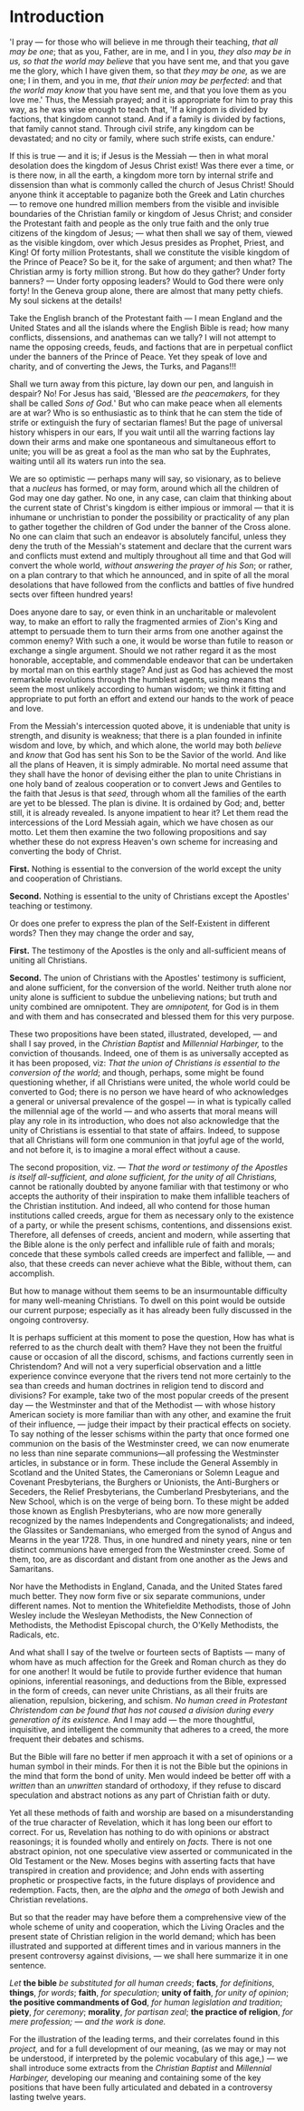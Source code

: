 # Introduction

'I pray — for those who will believe in me through their teaching, *that all may be one*; that as you, Father, are in me, and I in you, *they also may be in us, so that the world may believe* that you have sent me, and that you gave me the glory, which I have given them, so that *they may be one,* as we are one; I in them, and you in me, *that their union may be perfected*: and that *the world may know* that you have sent me, and that you love them as you love me.' Thus, the Messiah prayed; and it is appropriate for him to pray this way, as he was wise enough to teach that, 'If a kingdom is divided by factions, that kingdom cannot stand. And if a family is divided by factions, that family cannot stand. Through civil strife, any kingdom can be devastated; and no city or family, where such strife exists, can endure.'

If this is true — and it is; if Jesus is the Messiah — then in what moral desolation does the kingdom of Jesus Christ exist! Was there ever a time, or is there now, in all the earth, a kingdom more torn by internal strife and dissension than what is commonly called the church of Jesus Christ! Should anyone think it acceptable to paganize both the Greek and Latin churches — to remove one hundred million members from the visible and invisible boundaries of the Christian family or kingdom of Jesus Christ; and consider the Protestant faith and people as the only true faith and the only true citizens of the kingdom of Jesus; — what then shall we say of them, viewed as the visible kingdom, over which Jesus presides as Prophet, Priest, and King! Of forty million Protestants, shall we constitute the visible kingdom of the Prince of Peace? So be it, for the sake of argument; and then what? The Christian army is forty million strong. But how do they gather? Under forty banners? — Under forty opposing leaders? Would to God there were only forty! In the Geneva group alone, there are almost that many petty chiefs. My soul sickens at the details!

Take the English branch of the Protestant faith — I mean England and the United States and all the islands where the English Bible is read; how many conflicts, dissensions, and anathemas can we tally? I will not attempt to name the opposing creeds, feuds, and factions that are in perpetual conflict under the banners of the Prince of Peace. Yet they speak of love and charity, and of converting the Jews, the Turks, and Pagans!!!

Shall we turn away from this picture, lay down our pen, and languish in despair? No! For Jesus has said, 'Blessed are *the peacemakers,* for they shall be called *Sons of God.*' But who can make peace when all elements are at war? Who is so enthusiastic as to think that he can stem the tide of strife or extinguish the fury of sectarian flames! But the page of universal history whispers in our ears, If you wait until all the warring factions lay down their arms and make one spontaneous and simultaneous effort to unite; you will be as great a fool as the man who sat by the Euphrates, waiting until all its waters run into the sea.

We are so optimistic — perhaps many will say, so visionary, as to believe that a *nucleus* has formed, or may form, around which all the children of God may one day gather. No one, in any case, can claim that thinking about the current state of Christ's kingdom is either impious or immoral — that it is inhumane or unchristian to ponder the possibility or practicality of any plan to gather together the children of God under the banner of the Cross alone. No one can claim that such an endeavor is absolutely fanciful, unless they deny the truth of the Messiah's statement and declare that the current wars and conflicts must extend and multiply throughout all time and that God will convert the whole world, *without answering the prayer of his Son*; or rather, on a plan contrary to that which he announced, and in spite of all the moral desolations that have followed from the conflicts and battles of five hundred sects over fifteen hundred years!

Does anyone dare to say, or even think in an uncharitable or malevolent way, to make an effort to rally the fragmented armies of Zion's King and attempt to persuade them to turn their arms from one another against the common enemy? With such a one, it would be worse than futile to reason or exchange a single argument. Should we not rather regard it as the most honorable, acceptable, and commendable endeavor that can be undertaken by mortal man on this earthly stage? And just as God has achieved the most remarkable revolutions through the humblest agents, using means that seem the most unlikely according to human wisdom; we think it fitting and appropriate to put forth an effort and extend our hands to the work of peace and love.

From the Messiah's intercession quoted above, it is undeniable that unity is strength, and disunity is weakness; that there is a plan founded in infinite wisdom and love, by which, and which alone, the world may both *believe* and *know* that God has sent his Son to be the Savior of the world. And like all the plans of Heaven, it is simply admirable. No mortal need assume that they shall have the honor of devising either the plan to unite Christians in one holy band of zealous cooperation or to convert Jews and Gentiles to the faith that Jesus is that *seed,* through whom all the families of the earth are yet to be blessed. The plan is divine. It is ordained by God; and, better still, it is already revealed. Is anyone impatient to hear it? Let them read the intercessions of the Lord Messiah again, which we have chosen as our motto. Let them then examine the two following propositions and say whether these do not express Heaven's own scheme for increasing and converting the body of Christ.

**First.** Nothing is essential to the conversion of the world except the unity and cooperation of Christians.

**Second.** Nothing is essential to the unity of Christians except the Apostles' teaching or testimony.

Or does one prefer to express the plan of the Self-Existent in different words? Then they may change the order and say,

**First.** The testimony of the Apostles is the only and all-sufficient means of uniting all Christians.

**Second.** The union of Christians with the Apostles' testimony is sufficient, and alone sufficient, for the conversion of the world. Neither truth alone nor unity alone is sufficient to subdue the unbelieving nations; but truth and unity combined are omnipotent. They are *omnipotent,* for God is in them and with them and has consecrated and blessed them for this very purpose.

These two propositions have been stated, illustrated, developed, — and shall I say proved, in the *Christian Baptist* and *Millennial Harbinger,* to the conviction of thousands. Indeed, one of them is as universally accepted as it has been proposed, viz: *That the union of Christians is essential* *to the conversion of the world*; and though, perhaps, some might be found questioning whether, if all Christians were united, the whole world could be converted to God; there is no person we have heard of who acknowledges a general or universal prevalence of the gospel — in what is typically called the millennial age of the world — and who asserts that moral means will play any role in its introduction, who does not also acknowledge that the unity of Christians is essential to that state of affairs. Indeed, to suppose that all Christians will form one communion in that joyful age of the world, and not before it, is to imagine a moral effect without a cause.

The second proposition, viz. — *That the word or testimony of the Apostles is itself all-sufficient, and alone sufficient, for the unity of all Christians,* cannot be rationally doubted by anyone familiar with that testimony or who accepts the authority of their inspiration to make them infallible teachers of the Christian institution. And indeed, all who contend for those human institutions called creeds, argue for them as necessary only to the existence of a party, or while the present schisms, contentions, and dissensions exist. Therefore, all defenses of creeds, ancient and modern, while asserting that the Bible alone is the only perfect and infallible rule of faith and morals; concede that these symbols called creeds are imperfect and fallible, — and also, that these creeds can never achieve what the Bible, without them, can accomplish.

But how to manage without them seems to be an insurmountable difficulty for many well-meaning Christians. To dwell on this point would be outside our current purpose; especially as it has already been fully discussed in the ongoing controversy.

It is perhaps sufficient at this moment to pose the question, How has what is referred to as the church dealt with them? Have they not been the fruitful cause or occasion of all the discord, schisms, and factions currently seen in Christendom? And will not a very superficial observation and a little experience convince everyone that the rivers tend not more certainly to the sea than creeds and human doctrines in religion tend to discord and divisions? For example, take two of the most popular creeds of the present day — the Westminster and that of the Methodist — with whose history American society is more familiar than with any other, and examine the fruit of their influence, — judge their impact by their practical effects on society. To say nothing of the lesser schisms within the party that once formed one communion on the basis of the Westminster creed, we can now enumerate no less than nine separate communions—all professing the Westminster articles, in substance or in form. These include the General Assembly in Scotland and the United States, the Cameronians or Solemn League and Covenant Presbyterians, the Burghers or Unionists, the Anti-Burghers or Seceders, the Relief Presbyterians, the Cumberland Presbyterians, and the New School, which is on the verge of being born. To these might be added those known as English Presbyterians, who are now more generally recognized by the names Independents and Congregationalists; and indeed, the Glassites or Sandemanians, who emerged from the synod of Angus and Mearns in the year 1728. Thus, in one hundred and ninety years, nine or ten distinct communions have emerged from the Westminster creed. Some of them, too, are as discordant and distant from one another as the Jews and Samaritans.

Nor have the Methodists in England, Canada, and the United States fared much better. They now form five or six separate communions, under different names. Not to mention the Whitefieldite Methodists, those of John Wesley include the Wesleyan Methodists, the New Connection of Methodists, the Methodist Episcopal church, the O'Kelly Methodists, the Radicals, etc.

And what shall I say of the twelve or fourteen sects of Baptists — many of whom have as much affection for the Greek and Roman church as they do for one another! It would be futile to provide further evidence that human opinions, inferential reasonings, and deductions from the Bible, expressed in the form of creeds, can never unite Christians, as all their fruits are alienation, repulsion, bickering, and schism. *No human creed in Protestant Christendom can be found that has not caused a division during every generation of its existence.* And I may add — the more thoughtful, inquisitive, and intelligent the community that adheres to a creed, the more frequent their debates and schisms.

But the Bible will fare no better if men approach it with a set of opinions or a human symbol in their minds. For then it is not the Bible but the opinions in the mind that form the bond of unity. Men would indeed be better off with a *written* than an *unwritten* standard of orthodoxy, if they refuse to discard speculation and abstract notions as any part of Christian faith or duty.

Yet all these methods of faith and worship are based on a misunderstanding of the true character of Revelation, which it has long been our effort to correct. For us, Revelation has nothing to do with opinions or abstract reasonings; it is founded wholly and entirely on *facts.* There is not one abstract opinion, not one speculative view asserted or communicated in the Old Testament or the New. Moses begins with asserting facts that have transpired in creation and providence; and John ends with asserting prophetic or prospective facts, in the future displays of providence and redemption. Facts, then, are the *alpha* and the *omega* of both Jewish and Christian revelations.

But so that the reader may have before them a comprehensive view of the whole scheme of unity and cooperation, which the Living Oracles and the present state of Christian religion in the world demand; which has been illustrated and supported at different times and in various manners in the present controversy against divisions, — we shall here summarize it in one sentence.

*Let* **the bible** *be substituted for all human creeds*; **facts**, *for definitions*, **things**, *for words*; **faith**, *for speculation*; **unity of faith**, *for unity of opinion*; **the positive commandments of God**, *for human legislation and tradition*; **piety**, *for ceremony*; **morality**, *for partisan zeal*; **the practice of religion**, *for mere profession; — and the work is done.*

For the illustration of the leading terms, and their correlates found in this *project,* and for a full development of our meaning, (as we may or may not be understood, if interpreted by the polemic vocabulary of this age,) — we shall introduce some extracts from the *Christian Baptist* and *Millennial Harbinger,* developing our meaning and containing some of the key positions that have been fully articulated and debated in a controversy lasting twelve years.